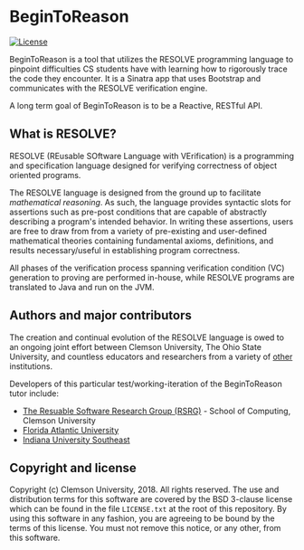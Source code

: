 # BeginToReason
[![License](https://img.shields.io/badge/license-BSD-blue.svg)](https://raw.githubusercontent.com/ClemsonRSRG/beginToReason/master/LICENSE.txt)

BeginToReason is a tool that utilizes the RESOLVE programming language to
pinpoint difficulties CS students have with learning how to rigorously trace
the code they encounter. It is a Sinatra app that uses Bootstrap and
communicates with the RESOLVE verification engine.

A long term goal of BeginToReason is to be a Reactive, RESTful API.

## What is RESOLVE?

RESOLVE (REusable SOftware Language with VErification) is a programming and
specification language designed for verifying correctness of object oriented
programs.

The RESOLVE language is designed from the ground up to facilitate *mathematical
reasoning*. As such, the language provides syntactic slots for assertions such
as pre-post conditions that are capable of abstractly describing a program's
intended behavior. In writing these assertions, users are free to draw from from
a variety of pre-existing and user-defined mathematical theories containing
fundamental axioms, definitions, and results necessary/useful in establishing
program correctness.

All phases of the verification process spanning verification condition (VC)
generation to proving are performed in-house, while RESOLVE programs are
translated to Java and run on the JVM.

## Authors and major contributors

The creation and continual evolution of the RESOLVE language is owed to an
ongoing joint effort between Clemson University, The Ohio State University, and
countless educators and researchers from a variety of [other](https://www.cs.clemson.edu/resolve/about.html) 
institutions.

Developers of this particular test/working-iteration of the BeginToReason tutor 
include:

* [The Resuable Software Research Group (RSRG)](https://www.cs.clemson.edu/resolve/) - School of Computing, Clemson University
* [Florida Atlantic University](http://www.fau.edu/research/)
* [Indiana University Southeast](https://www.ius.edu/)

## Copyright and license

Copyright (c) Clemson University, 2018. All rights reserved. The use and
distribution terms for this software are covered by the BSD 3-clause license
which can be found in the file `LICENSE.txt` at the root of this repository.
By using this software in any fashion, you are agreeing to be bound by the terms
of this license. You must not remove this notice, or any other, from this
software.
